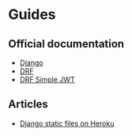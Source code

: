 # Guides

## Official documentation

- [Django](https://docs.djangoproject.com/en/3.0/)
- [DRF](https://www.django-rest-framework.org/)
- [DRF Simple JWT](https://django-rest-framework-simplejwt.readthedocs.io/en/latest/)

## Articles

- [Django static files on Heroku](https://devcenter.heroku.com/articles/django-assets#collectstatic-during-builds)
